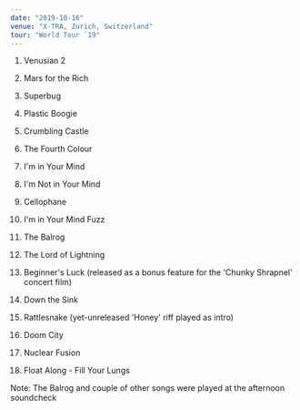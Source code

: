 ```yaml
---
date: "2019-10-16"
venue: "X-TRA, Zurich, Switzerland"
tour: "World Tour `19"
---
```



 1. Venusian 2

 2. Mars for the Rich

 3. Superbug

 4. Plastic Boogie

 5. Crumbling Castle

 6. The Fourth Colour

 7. I'm in Your Mind

 8. I'm Not in Your Mind

 9. Cellophane

10. I'm in Your Mind Fuzz

11. The Balrog

12. The Lord of Lightning

13. Beginner's Luck
    (released as a bonus feature for the 'Chunky Shrapnel' concert
    film)

14. Down the Sink

15. Rattlesnake
    (yet-unreleased 'Honey' riff played as intro)

16. Doom City

17. Nuclear Fusion

18. Float Along - Fill Your Lungs


Note: The Balrog and couple of other songs were played at the afternoon
soundcheck
